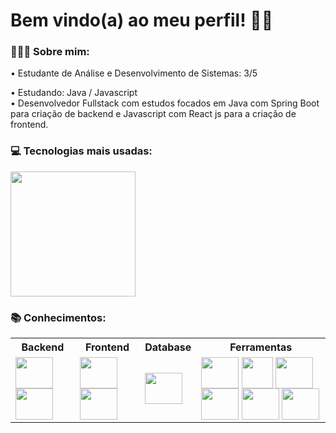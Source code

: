 <h1> Bem vindo(a) ao meu perfil! 👋🏽 </h1>

<h3> 👨🏽‍💻 Sobre mim: </h3>
  • Estudante de Análise e Desenvolvimento de Sistemas: 3/5 <br>
  
  • Estudando: Java / Javascript <br>
  • Desenvolvedor Fullstack com estudos focados em Java com Spring Boot para criação de backend e Javascript com React js para a criação de frontend. <br>

<h3> 💻 Tecnologias mais usadas: </h3>
  <img height="200em" src="https://github-readme-stats.vercel.app/api/top-langs/?username=JoaoLeo&layout=compact&langs_count=6&theme=tokyonight"/>
  <div style="display: inline_block">
  
  <h3> 📚 Conhecimentos: </h3>
<table>
  <tr>
    <th>Backend</th>
    <th>Frontend</th>
    <th>Database</th>
    <th>Ferramentas</th>
  </tr>
  <tr>
    <td>
      <img align="center" height="50" width="60"  src="https://skillicons.dev/icons?i=java">
      <img align="center" height="50" width="60" src="https://skillicons.dev/icons?i=spring">
    </td>
    <td>
      <img align="center" height="50" width="60"  src="https://skillicons.dev/icons?i=js">
      <img align="center" height="50" width="60"  src="https://skillicons.dev/icons?i=react">
    </td>
    <td>
      <img align="center" height="50" width="60"  src="https://skillicons.dev/icons?i=mysql">        
    </td>
    <td>
      <img align="center" height="50" width="60" src="https://skillicons.dev/icons?i=idea">
      <img align="center" height="50" width="50" src="https://skillicons.dev/icons?i=vscode">
      <img align="center" height="50" width="60" src="https://skillicons.dev/icons?i=git">
      <img align="center" height="50" width="60" src="https://skillicons.dev/icons?i=postman">  
      <img align="center" height="50" width="60" src="https://skillicons.dev/icons?i=linux">   
      <img align="center" height="50" width="60" src="https://cdn.jsdelivr.net/gh/devicons/devicon/icons/ubuntu/ubuntu-plain.svg">  
    </td>
  </tr>
</table>
